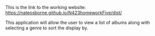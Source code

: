 This is the link to the working website:
https://nateosborne.github.io/N423homeworkFive/dist/

This application will allow the user to view a list of albums along with selecting a genre to sort the display by.
